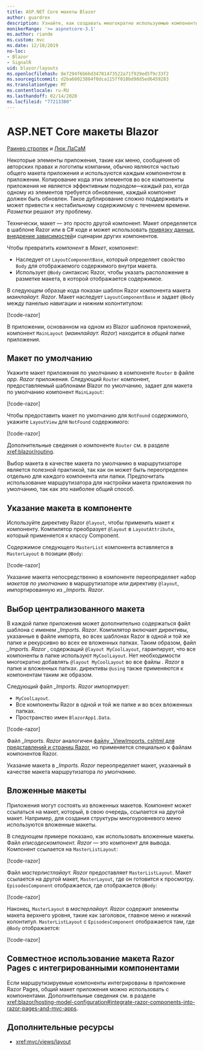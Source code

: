 ```yaml
---
title: ASP.NET Core макеты Blazor
author: guardrex
description: Узнайте, как создавать многократно используемые компоненты макета для Blazor приложений.
monikerRange: '>= aspnetcore-3.1'
ms.author: riande
ms.custom: mvc
ms.date: 12/18/2019
no-loc:
- Blazor
- SignalR
uid: blazor/layouts
ms.openlocfilehash: 8e7294f6b66d34781473522a71f929ed5f9c33f2
ms.sourcegitcommit: d2ba66023884f0dca115ff010bd98d5ed6459283
ms.translationtype: MT
ms.contentlocale: ru-RU
ms.lasthandoff: 02/14/2020
ms.locfileid: "77213380"
---
```

# <a name="aspnet-core-opno-locblazor-layouts"></a>ASP.NET Core макеты Blazor

[Раинер стропек](https://www.timecockpit.com) и [Люк ЛаСаМ](https://github.com/guardrex)

Некоторые элементы приложения, такие как меню, сообщения об авторских правах и логотипы компании, обычно являются частью общего макета приложения и используются каждым компонентом в приложении. Копирование кода этих элементов во все компоненты приложения не является эффективным подходом&mdash;каждый раз, когда одному из элементов требуется обновление, каждый компонент должен быть обновлен. Такое дублирование сложно поддерживать и может привести к нестабильному содержимому с течением времени. *Разметки* решают эту проблему.

Технически, макет — это просто другой компонент. Макет определяется в шаблоне Razor или в C# коде и может использовать [привязку данных](xref:blazor/components#data-binding), [внедрение зависимостей](xref:blazor/dependency-injection)и сценарии других компонентов.

Чтобы превратить *компонент* в *Макет*, компонент:

* Наследует от `LayoutComponentBase`, который определяет свойство `Body` для отображаемого содержимого внутри макета.
* Использует `@Body` синтаксис Razor, чтобы указать расположение в разметке макета, в которой отображается содержимое.

В следующем образце кода показан шаблон Razor компонента макета *маинлайаут. Razor*. Макет наследует `LayoutComponentBase` и задает `@Body` между панелью навигации и нижним колонтитулом:

[!code-razor[](layouts/sample_snapshot/3.x/MainLayout.razor?highlight=1,13)]

В приложении, основанном на одном из Blazor шаблонов приложений, компонент `MainLayout` (*маинлайаут. Razor*) находится в *общей* папке приложения.

## <a name="default-layout"></a>Макет по умолчанию

Укажите макет приложения по умолчанию в компоненте `Router` в файле *app. Razor* приложения. Следующий `Router` компонент, предоставляемый шаблонами Blazor по умолчанию, задает для макета по умолчанию компонент `MainLayout`:

[!code-razor[](layouts/sample_snapshot/3.x/App1.razor?highlight=3)]

Чтобы предоставить макет по умолчанию для `NotFound` содержимого, укажите `LayoutView` для `NotFound` содержимого:

[!code-razor[](layouts/sample_snapshot/3.x/App2.razor?highlight=6-9)]

Дополнительные сведения о компоненте `Router` см. в разделе <xref:blazor/routing>.

Выбор макета в качестве макета по умолчанию в маршрутизаторе является полезной практикой, так как он может быть переопределен отдельно для каждого компонента или папки. Предпочитать использование маршрутизатора для настройки макета приложения по умолчанию, так как это наиболее общий способ.

## <a name="specify-a-layout-in-a-component"></a>Указание макета в компоненте

Используйте директиву Razor `@layout`, чтобы применить макет к компоненту. Компилятор преобразует `@layout` в `LayoutAttribute`, который применяется к классу Component.

Содержимое следующего `MasterList` компонента вставляется в `MasterLayout` в позиции `@Body`:

[!code-razor[](layouts/sample_snapshot/3.x/MasterList.razor?highlight=1)]

Указание макета непосредственно в компоненте переопределяет набор *макетов по умолчанию* в маршрутизаторе или директиву `@layout`, импортированную из *_Imports. Razor*.

## <a name="centralized-layout-selection"></a>Выбор централизованного макета

В каждой папке приложения может дополнительно содержаться файл шаблона с именем *_Imports. Razor*. Компилятор включает директивы, указанные в файле импорта, во всех шаблонах Razor в одной и той же папке и рекурсивно во всех ее вложенных папках. Таким образом, файл *_Imports. Razor* , содержащий `@layout MyCoolLayout`, гарантирует, что все компоненты в папке используют `MyCoolLayout`. Нет необходимости многократно добавлять `@layout MyCoolLayout` во все файлы *. Razor* в папке и вложенных папках. директивы `@using` также применяются к компонентам таким же образом.

Следующий файл *_Imports. Razor* импортирует:

* `MyCoolLayout`.
* Все компоненты Razor в одной и той же папке и во всех вложенных папках.
* Пространство имен `BlazorApp1.Data`.
 
[!code-razor[](layouts/sample_snapshot/3.x/_Imports.razor)]

Файл *_Imports. Razor* аналогичен [файлу _ViewImports. cshtml для представлений и страниц Razor,](xref:mvc/views/layout#importing-shared-directives) но применяется специально к файлам компонентов Razor.

Указание макета в *_Imports. Razor* переопределяет макет, указанный в качестве макета маршрутизатора *по умолчанию*.

## <a name="nested-layouts"></a>Вложенные макеты

Приложения могут состоять из вложенных макетов. Компонент может ссылаться на макет, который, в свою очередь, ссылается на другой макет. Например, для создания структуры многоуровневого меню используются вложенные макеты.

В следующем примере показано, как использовать вложенные макеты. Файл *еписодескомпонент. Razor* — это компонент для вывода. Компонент ссылается на `MasterListLayout`:

[!code-razor[](layouts/sample_snapshot/3.x/EpisodesComponent.razor?highlight=1)]

Файл *мастерлистлайаут. Razor* предоставляет `MasterListLayout`. Макет ссылается на другой макет, `MasterLayout`, где он готовится к просмотру. `EpisodesComponent` отображается, где отображается `@Body`:

[!code-razor[](layouts/sample_snapshot/3.x/MasterListLayout.razor?highlight=1,9)]

Наконец, `MasterLayout` в *мастерлайаут. Razor* содержит элементы макета верхнего уровня, такие как заголовок, главное меню и нижний колонтитул. `MasterListLayout` с `EpisodesComponent` отображается там, где `@Body` отображается:

[!code-razor[](layouts/sample_snapshot/3.x/MasterLayout.razor?highlight=6)]

## <a name="share-a-razor-pages-layout-with-integrated-components"></a>Совместное использование макета Razor Pages с интегрированными компонентами

Если маршрутизируемые компоненты интегрированы в приложение Razor Pages, общий макет приложения можно использовать с компонентами. Дополнительные сведения см. в разделе <xref:blazor/hosting-model-configuration#integrate-razor-components-into-razor-pages-and-mvc-apps>.

## <a name="additional-resources"></a>Дополнительные ресурсы

* <xref:mvc/views/layout>
